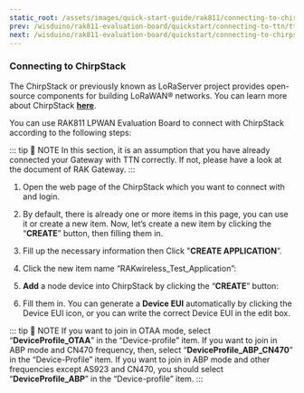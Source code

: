 ```yaml
---
static_root: /assets/images/quick-start-guide/rak811/connecting-to-chirpstack
prev: /wisduino/rak811-evaluation-board/quickstart/connecting-to-ttn/ttn-abp-mode.html
next: /wisduino/rak811-evaluation-board/quickstart/connecting-to-chirpstack/chirpstack-otaa-mode.html
---
```


### Connecting to ChirpStack

The ChirpStack or previously known as LoRaServer project provides open-source components for building LoRaWAN® networks. You can learn more about ChirpStack [**here**](https://www.chirpstack.io/).

You can use RAK811 LPWAN Evaluation Board to connect with ChirpStack according to the following steps:

::: tip 📝 NOTE
In this section, it is an assumption that you have already connected your Gateway with TTN correctly. If not, please have a look at the document of RAK Gateway.
:::

1. Open the web page of the ChirpStack which you want to connect with and login.

2. By default, there is already one or more items in this page, you can use it or create a new item. Now, let’s create a new item by clicking the “**CREATE**” button, then filling them in.

<rk-img
  :src="`${$frontmatter.static_root}/rmyjmnipu8avuwmpje4m.png`"
  width="100%"
  figure-number="1"
  caption="ChirpStack Applications"
/>

3. Fill up the necessary information then Click "**CREATE APPLICATION**”.

<rk-img
  :src="`${$frontmatter.static_root}/lfckimcgh5dlghvhggro.png`"
  width="100%"
  figure-number="2"
  caption="Creating the Application"
/>

4. Click the new item name “RAKwireless_Test_Application”:

<rk-img
  :src="`${$frontmatter.static_root}/fapk1hsahx06blqi7smh.png`"
  width="100%"
  figure-number="3"
  caption="Applications page in ChirpStack"
/>

<rk-img
  :src="`${$frontmatter.static_root}/pjl7qdbeh1nnkw7su8s3.png`"
  width="100%"
  figure-number="4"
  caption="RAK811 Application"
/>

5. **Add** a node device into ChirpStack by clicking the “**CREATE**” button:

<rk-img
  :src="`${$frontmatter.static_root}/pjl7qdbeh1nnkw7su8s3.png`"
  width="100%"
  figure-number="5"
  caption="Adding a Node Device"
/>

6. Fill them in. You can generate a **Device EUI** automatically by clicking the Device EUI icon, or you can write the correct Device EUI in the edit box.

<rk-img
  :src="`${$frontmatter.static_root}/pjl7qdbeh1nnkw7su8s3.png`"
  width="100%"
  figure-number="6"
  caption="Filling the Device Parameters"
/>

::: tip 📝 NOTE
If you want to join in OTAA mode, select “**DeviceProfile_OTAA**” in the “Device-profile” item. If you want to join in ABP mode and CN470 frequency, then, select “**DeviceProfile_ABP_CN470**” in the “Device-Profile” item. If you want to join in ABP mode and other frequencies except AS923 and CN470, you should select “**DeviceProfile_ABP**” in the “Device-profile” item.
:::
